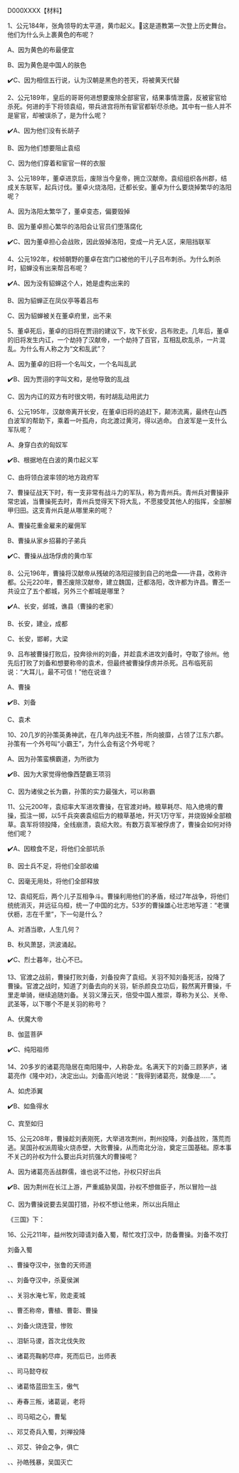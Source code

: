 D000XXXX【材料】

1、公元184年，张角领导的太平道，黄巾起义。这是道教第一次登上历史舞台。他们为什么头上裹黄色的布呢？

A、因为黄色的布最便宜

B、因为黄色是中国人的肤色

✔️C、因为相信五行说，认为汉朝是黑色的苍天，将被黄天代替


2、公元189年，皇后的哥哥何进想要废除全部宦官，结果事情泄露，反被宦官给杀死。何进的手下将领袁绍，带兵进宫将所有宦官都斩尽杀绝。其中有一些人并不是宦官，却被误杀了，是为什么呢？

✔️A、因为他们没有长胡子

B、因为他们想要阻止袁绍

C、因为他们穿着和宦官一样的衣服



3、公元189年，董卓进京后，废除当今皇帝，拥立汉献帝。袁绍组织各州郡，结成关东联军，起兵讨伐。董卓火烧洛阳，迁都长安。董卓为什么要烧掉繁华的洛阳呢？

A、因为洛阳太繁华了，董卓变态，偏要毁掉

B、因为董卓担心繁华的洛阳会让官员们堕落腐化

✔️C、因为董卓担心会战败，因此毁掉洛阳，变成一片无人区，来阻挡联军



4、公元192年，权倾朝野的董卓在宫门口被他的干儿子吕布刺杀。为什么刺杀时，貂蝉没有出来帮吕布呢？

✔️A、因为没有貂蝉这个人，她是虚构出来的

B、因为貂蝉正在凤仪亭等着吕布

C、因为貂蝉被关在董卓府里，出不来



5、董卓死后，董卓的旧将在贾诩的建议下，攻下长安，吕布败走。几年后，董卓的旧将发生内讧，一个劫持了汉献帝，一个劫持了百官，互相乱砍乱杀，一片混乱。为什么有人称之为“文和乱武”？

A、因为董卓的旧将一个名叫文，一个名叫乱武

✔️B、因为贾诩的字叫文和，是他导致的乱战

C、因为内讧的双方有时很文明，有时胡乱动用武力



6、公元195年，汉献帝离开长安，在董卓旧将的追赶下，颠沛流离，最终在山西白波军的帮助下，乘着一叶孤舟，向北渡过黄河，得以逃命。 白波军是一支什么军队呢？

A、身穿白衣的匈奴军

✔️B、根据地在白波的黄巾起义军

C、由将领白波率领的地方政府军



7、曹操征战天下时，有一支非常有战斗力的军队，称为青州兵。青州兵对曹操非常忠诚，当曹操死去时，青州兵觉得天下将大乱，不愿接受其他人的指挥，全部解甲归田。这支青州兵是从哪里来的呢？

A、曹操花重金雇来的雇佣军

B、曹操从家乡招募的子弟兵

✔️C、曹操从战场俘虏的黄巾军



8、公元196年，曹操将汉献帝从残破的洛阳迎接到自己的地盘——许县，改称许都。公元220年，曹丕废除汉献帝，建立魏国，迁都洛阳，改许都为许昌。曹丕一共设立了五个都城，另外三个都城是哪里？

✔️A、长安，邺城，谯县（曹操的老家）

B、长安，建业，成都

C、长安，邯郸，大梁



9、吕布被曹操打败后，投奔徐州的刘备，并趁袁术进攻刘备时，夺取了徐州。他先后打败了刘备和想要称帝的袁术，但最终被曹操俘虏并杀死。吕布临死前说：“大耳儿，最不可信！”他在说谁？

A、曹操

✔️B、刘备

C、袁术



10、20几岁的孙策英勇神武，在几年内战无不胜，所向披靡，占领了江东六郡。孙策有一个外号叫“小霸王”，为什么会有这个外号呢？

A、因为孙策蛮横霸道，为所欲为

✔️B、因为大家觉得他像西楚霸王项羽

C、因为诸侯之长为霸，孙策的实力最强大，可以称霸



11、公元200年，袁绍率大军进攻曹操，在官渡对峙。粮草耗尽、陷入绝境的曹操，孤注一掷，以5千兵突袭袁绍后方的粮草基地，歼灭1万守军，并烧毁掉全部粮草。袁军将领投降，全线崩溃，袁绍大败。有数万袁军被俘虏了，曹操会如何对待他们呢？

✔️A、因粮食不足，将他们全部坑杀

B、因士兵不足，将他们全部收编

C、因毫无用处，将他们全部释放



12、袁绍死后，两个儿子互相争斗。曹操利用他们的矛盾，经过7年战争，将他们统统消灭，并远征乌桓，统一了中国的北方。53岁的曹操雄心壮志地写道：“老骥伏枥，志在千里”，下一句是什么？

A、对酒当歌，人生几何？

B、秋风萧瑟，洪波涌起。 

✔️C、烈士暮年，壮心不已。



13、官渡之战前，曹操打败刘备，刘备投奔了袁绍。关羽不知刘备死活，投降了曹操。官渡之战时，知道了刘备去向的关羽，斩杀颜良立功后，毅然离开曹操，千里走单骑，继续追随刘备。关羽义薄云天，倍受中国人推崇，尊称为关公、关帝、武圣等，以下哪个不是关羽的称号？

A、伏魔大帝

B、伽蓝菩萨

✔️C、纯阳祖师



14、20多岁的诸葛亮隐居在南阳隆中，人称卧龙。名满天下的刘备三顾茅庐，诸葛亮作《隆中对》，决定出山。刘备高兴地说：“我得到诸葛亮，就像是……”。

A、如虎添翼

✔️B、如鱼得水

C、宾至如归



15、公元208年，曹操趁刘表刚死，大举进攻荆州，荆州投降，刘备战败，落荒而逃。吴国孙权派周瑜火烧赤壁，大败曹操，从而南北分治，奠定三国基础。原本事不关己的孙权为什么要出兵对抗强大的曹操呢？

A、因为诸葛亮舌战群儒，谁也说不过他，孙权只好出兵

✔️B、因为荆州在长江上游，严重威胁吴国，孙权不想做臣子，所以冒险一战

C、因为曹操说要去吴国打猎，孙权不想让他来，所以出兵阻止





《三国》下：



16、公元211年，益州牧刘璋请刘备入蜀，帮忙攻打汉中，防备曹操。刘备不攻打



刘备入蜀



、、曹操夺汉中，张鲁的天师道



、、刘备夺汉中，杀夏侯渊



、、关羽水淹七军，败走麦城



、、曹丕称帝，曹植、曹彰、曹操



、、刘备火烧连营，惨败



、、泪斩马谡，首次北伐失败



、、诸葛亮鞠躬尽瘁，死而后已，出师表



、、司马懿夺权



、、诸葛恪蓝田生玉，傲气



、、寿春三叛，诸葛诞，老将



、、司马昭之心，曹髦



、、邓艾奇兵入蜀，刘禅投降



、、邓艾、钟会之争，俱亡



、、孙皓残暴，吴国灭亡